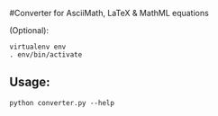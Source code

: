 #Converter for AsciiMath, LaTeX & MathML equations

(Optional):
```
virtualenv env
. env/bin/activate
```

## Usage:

```
python converter.py --help
```
